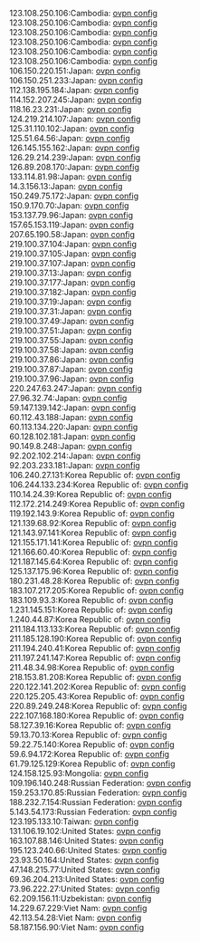 123.108.250.106:Cambodia: [ovpn config](vpn/123_108_250_106.ovpn)  
123.108.250.106:Cambodia: [ovpn config](vpn/123_108_250_106.ovpn)  
123.108.250.106:Cambodia: [ovpn config](vpn/123_108_250_106.ovpn)  
123.108.250.106:Cambodia: [ovpn config](vpn/123_108_250_106.ovpn)  
123.108.250.106:Cambodia: [ovpn config](vpn/123_108_250_106.ovpn)  
123.108.250.106:Cambodia: [ovpn config](vpn/123_108_250_106.ovpn)  
106.150.220.151:Japan: [ovpn config](vpn/106_150_220_151.ovpn)  
106.150.251.233:Japan: [ovpn config](vpn/106_150_251_233.ovpn)  
112.138.195.184:Japan: [ovpn config](vpn/112_138_195_184.ovpn)  
114.152.207.245:Japan: [ovpn config](vpn/114_152_207_245.ovpn)  
118.16.23.231:Japan: [ovpn config](vpn/118_16_23_231.ovpn)  
124.219.214.107:Japan: [ovpn config](vpn/124_219_214_107.ovpn)  
125.31.110.102:Japan: [ovpn config](vpn/125_31_110_102.ovpn)  
125.51.64.56:Japan: [ovpn config](vpn/125_51_64_56.ovpn)  
126.145.155.162:Japan: [ovpn config](vpn/126_145_155_162.ovpn)  
126.29.214.239:Japan: [ovpn config](vpn/126_29_214_239.ovpn)  
126.89.208.170:Japan: [ovpn config](vpn/126_89_208_170.ovpn)  
133.114.81.98:Japan: [ovpn config](vpn/133_114_81_98.ovpn)  
14.3.156.13:Japan: [ovpn config](vpn/14_3_156_13.ovpn)  
150.249.75.172:Japan: [ovpn config](vpn/150_249_75_172.ovpn)  
150.9.170.70:Japan: [ovpn config](vpn/150_9_170_70.ovpn)  
153.137.79.96:Japan: [ovpn config](vpn/153_137_79_96.ovpn)  
157.65.153.119:Japan: [ovpn config](vpn/157_65_153_119.ovpn)  
207.65.190.58:Japan: [ovpn config](vpn/207_65_190_58.ovpn)  
219.100.37.104:Japan: [ovpn config](vpn/219_100_37_104.ovpn)  
219.100.37.105:Japan: [ovpn config](vpn/219_100_37_105.ovpn)  
219.100.37.107:Japan: [ovpn config](vpn/219_100_37_107.ovpn)  
219.100.37.13:Japan: [ovpn config](vpn/219_100_37_13.ovpn)  
219.100.37.177:Japan: [ovpn config](vpn/219_100_37_177.ovpn)  
219.100.37.182:Japan: [ovpn config](vpn/219_100_37_182.ovpn)  
219.100.37.19:Japan: [ovpn config](vpn/219_100_37_19.ovpn)  
219.100.37.31:Japan: [ovpn config](vpn/219_100_37_31.ovpn)  
219.100.37.49:Japan: [ovpn config](vpn/219_100_37_49.ovpn)  
219.100.37.51:Japan: [ovpn config](vpn/219_100_37_51.ovpn)  
219.100.37.55:Japan: [ovpn config](vpn/219_100_37_55.ovpn)  
219.100.37.58:Japan: [ovpn config](vpn/219_100_37_58.ovpn)  
219.100.37.86:Japan: [ovpn config](vpn/219_100_37_86.ovpn)  
219.100.37.87:Japan: [ovpn config](vpn/219_100_37_87.ovpn)  
219.100.37.96:Japan: [ovpn config](vpn/219_100_37_96.ovpn)  
220.247.63.247:Japan: [ovpn config](vpn/220_247_63_247.ovpn)  
27.96.32.74:Japan: [ovpn config](vpn/27_96_32_74.ovpn)  
59.147.139.142:Japan: [ovpn config](vpn/59_147_139_142.ovpn)  
60.112.43.188:Japan: [ovpn config](vpn/60_112_43_188.ovpn)  
60.113.134.220:Japan: [ovpn config](vpn/60_113_134_220.ovpn)  
60.128.102.181:Japan: [ovpn config](vpn/60_128_102_181.ovpn)  
90.149.8.248:Japan: [ovpn config](vpn/90_149_8_248.ovpn)  
92.202.102.214:Japan: [ovpn config](vpn/92_202_102_214.ovpn)  
92.203.233.181:Japan: [ovpn config](vpn/92_203_233_181.ovpn)  
106.240.27.131:Korea Republic of: [ovpn config](vpn/106_240_27_131.ovpn)  
106.244.133.234:Korea Republic of: [ovpn config](vpn/106_244_133_234.ovpn)  
110.14.24.39:Korea Republic of: [ovpn config](vpn/110_14_24_39.ovpn)  
112.172.214.249:Korea Republic of: [ovpn config](vpn/112_172_214_249.ovpn)  
119.192.143.9:Korea Republic of: [ovpn config](vpn/119_192_143_9.ovpn)  
121.139.68.92:Korea Republic of: [ovpn config](vpn/121_139_68_92.ovpn)  
121.143.97.141:Korea Republic of: [ovpn config](vpn/121_143_97_141.ovpn)  
121.155.171.141:Korea Republic of: [ovpn config](vpn/121_155_171_141.ovpn)  
121.166.60.40:Korea Republic of: [ovpn config](vpn/121_166_60_40.ovpn)  
121.187.145.64:Korea Republic of: [ovpn config](vpn/121_187_145_64.ovpn)  
125.137.175.96:Korea Republic of: [ovpn config](vpn/125_137_175_96.ovpn)  
180.231.48.28:Korea Republic of: [ovpn config](vpn/180_231_48_28.ovpn)  
183.107.217.205:Korea Republic of: [ovpn config](vpn/183_107_217_205.ovpn)  
183.109.93.3:Korea Republic of: [ovpn config](vpn/183_109_93_3.ovpn)  
1.231.145.151:Korea Republic of: [ovpn config](vpn/1_231_145_151.ovpn)  
1.240.44.87:Korea Republic of: [ovpn config](vpn/1_240_44_87.ovpn)  
211.184.113.133:Korea Republic of: [ovpn config](vpn/211_184_113_133.ovpn)  
211.185.128.190:Korea Republic of: [ovpn config](vpn/211_185_128_190.ovpn)  
211.194.240.41:Korea Republic of: [ovpn config](vpn/211_194_240_41.ovpn)  
211.197.241.147:Korea Republic of: [ovpn config](vpn/211_197_241_147.ovpn)  
211.48.34.98:Korea Republic of: [ovpn config](vpn/211_48_34_98.ovpn)  
218.153.81.208:Korea Republic of: [ovpn config](vpn/218_153_81_208.ovpn)  
220.122.141.202:Korea Republic of: [ovpn config](vpn/220_122_141_202.ovpn)  
220.125.205.43:Korea Republic of: [ovpn config](vpn/220_125_205_43.ovpn)  
220.89.249.248:Korea Republic of: [ovpn config](vpn/220_89_249_248.ovpn)  
222.107.168.180:Korea Republic of: [ovpn config](vpn/222_107_168_180.ovpn)  
58.127.39.16:Korea Republic of: [ovpn config](vpn/58_127_39_16.ovpn)  
59.13.70.13:Korea Republic of: [ovpn config](vpn/59_13_70_13.ovpn)  
59.22.75.140:Korea Republic of: [ovpn config](vpn/59_22_75_140.ovpn)  
59.6.94.172:Korea Republic of: [ovpn config](vpn/59_6_94_172.ovpn)  
61.79.125.129:Korea Republic of: [ovpn config](vpn/61_79_125_129.ovpn)  
124.158.125.93:Mongolia: [ovpn config](vpn/124_158_125_93.ovpn)  
109.196.140.248:Russian Federation: [ovpn config](vpn/109_196_140_248.ovpn)  
159.253.170.85:Russian Federation: [ovpn config](vpn/159_253_170_85.ovpn)  
188.232.7.154:Russian Federation: [ovpn config](vpn/188_232_7_154.ovpn)  
5.143.54.173:Russian Federation: [ovpn config](vpn/5_143_54_173.ovpn)  
123.195.133.10:Taiwan: [ovpn config](vpn/123_195_133_10.ovpn)  
131.106.19.102:United States: [ovpn config](vpn/131_106_19_102.ovpn)  
163.107.88.146:United States: [ovpn config](vpn/163_107_88_146.ovpn)  
195.123.240.66:United States: [ovpn config](vpn/195_123_240_66.ovpn)  
23.93.50.164:United States: [ovpn config](vpn/23_93_50_164.ovpn)  
47.148.215.77:United States: [ovpn config](vpn/47_148_215_77.ovpn)  
69.36.204.213:United States: [ovpn config](vpn/69_36_204_213.ovpn)  
73.96.222.27:United States: [ovpn config](vpn/73_96_222_27.ovpn)  
62.209.156.11:Uzbekistan: [ovpn config](vpn/62_209_156_11.ovpn)  
14.229.67.229:Viet Nam: [ovpn config](vpn/14_229_67_229.ovpn)  
42.113.54.28:Viet Nam: [ovpn config](vpn/42_113_54_28.ovpn)  
58.187.156.90:Viet Nam: [ovpn config](vpn/58_187_156_90.ovpn)  
